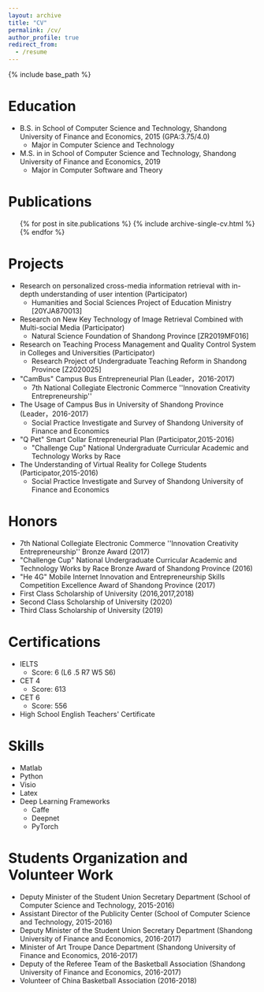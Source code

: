 ```yaml
---
layout: archive
title: "CV"
permalink: /cv/
author_profile: true
redirect_from:
  - /resume
---
```


{% include base_path %}

Education
======
* B.S. in School of Computer Science and Technology, Shandong University of Finance and Economics, 2015 (GPA:3.75/4.0)
  * Major in Computer Science and Technology
* M.S. in in School of Computer Science and Technology, Shandong University of Finance and Economics, 2019
  * Major in Computer Software and Theory

Publications
======
  <ul>{% for post in site.publications %}
    {% include archive-single-cv.html %}
  {% endfor %}</ul>

Projects
======
* Research on personalized cross-media information retrieval with in-depth understanding of user intention (Participator)
  * Humanities and Social Sciences Project of Education Ministry \[20YJA870013\]
* Research on New Key Technology of Image Retrieval Combined with Multi-social Media (Participator)
  * Natural Science Foundation of Shandong Province \[ZR2019MF016\]
* Research on Teaching Process Management and Quality Control System in Colleges and Universities (Participator)
  * Research Project of Undergraduate Teaching Reform in Shandong Province \[Z2020025\]
* "CamBus" Campus Bus Entrepreneurial Plan (Leader，2016-2017)
  * 7th National Collegiate Electronic Commerce ''Innovation Creativity Entrepreneurship''
* The Usage of Campus Bus in University of Shandong Province (Leader，2016-2017)
  * Social Practice Investigate and Survey of Shandong University of Finance and Economics
* "Q Pet" Smart Collar Entrepreneurial Plan (Participator,2015-2016)
  * "Challenge Cup" National Undergraduate Curricular Academic and Technology Works by Race
* The Understanding of Virtual Reality for College Students (Participator,2015-2016)
  * Social Practice Investigate and Survey of Shandong University of Finance and Economics


Honors
======
* 7th National Collegiate Electronic Commerce ''Innovation Creativity Entrepreneurship'' Bronze Award (2017)
* "Challenge Cup" National Undergraduate Curricular Academic and Technology Works by Race Bronze Award of Shandong Province (2016)
* "He 4G" Mobile Internet Innovation and Entrepreneurship Skills Competition Excellence Award of Shandong Province (2017)
* First Class Scholarship of University (2016,2017,2018)
* Second Class Scholarship of University (2020)
* Third Class Scholarship of University (2019)

Certifications
======
* IELTS 
  * Score: 6 (L6 .5 R7 W5 S6)
* CET 4 
  * Score: 613
* CET 6 
  * Score: 556
* High School English Teachers' Certificate
  
Skills
======
* Matlab
* Python
* Visio
* Latex
* Deep Learning Frameworks
  * Caffe
  * Deepnet
  * PyTorch

Students Organization and Volunteer Work
======
* Deputy Minister of the Student Union Secretary Department (School of Computer Science and Technology, 2015-2016)
* Assistant Director of the Publicity Center (School of Computer Science and Technology, 2015-2016)
* Deputy Minister of the Student Union Secretary Department (Shandong University of Finance and Economics, 2016-2017)
* Minister of Art Troupe Dance Department (Shandong University of Finance and Economics, 2016-2017)
* Deputy of the Referee Team of the Basketball Association (Shandong University of Finance and Economics, 2016-2017)
* Volunteer of China Basketball Association (2016-2018)
